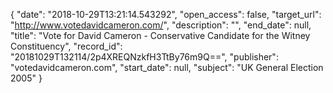 {
  "date": "2018-10-29T13:21:14.543292", 
  "open_access": false, 
  "target_url": "http://www.votedavidcameron.com/", 
  "description": "", 
  "end_date": null, 
  "title": "Vote for David Cameron - Conservative Candidate for the Witney Constituency", 
  "record_id": "20181029T132114/2p4XREQNzkfH3TtBy76m9Q==", 
  "publisher": "votedavidcameron.com", 
  "start_date": null, 
  "subject": "UK General Election 2005"
}

